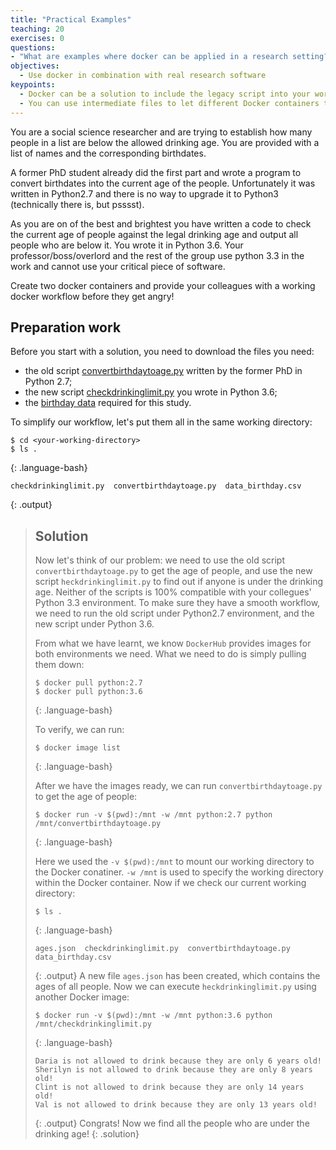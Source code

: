 ```yaml
---
title: "Practical Examples"
teaching: 20
exercises: 0
questions:
- "What are examples where docker can be applied in a research setting?"
objectives:
  - Use docker in combination with real research software
keypoints:
  - Docker can be a solution to include the legacy script into your workflow with minimum effort.
  - You can use intermediate files to let different Docker containers talk to each other.
---
```


You are a social science researcher and are trying to establish how many people in a list are below the allowed drinking age.
You are provided with a list of names and the corresponding birthdates.

A former PhD student already did the first part and wrote a program to convert birthdates into the current age of the people. Unfortunately it was written in Python2.7 and there is no way to upgrade it to Python3 (technically there is, but psssst).

As you are on of the best and brightest you have written a code to check the current age of people against the legal drinking age and output all people who are below it. You wrote it in Python 3.6. Your professor/boss/overlord and the rest of the group use python 3.3 in the work and cannot use your critical piece of software.

Create two docker containers and provide your colleagues with a working docker workflow before they get angry!

## Preparation work

Before you start with a solution, you need to download the files you need:

- the old script [convertbirthdaytoage.py](/code/convertbirthdaytoage.py) written by the former PhD in Python 2.7;
- the new script [checkdrinkinglimit.py](/code/checkdrinkinglimit.py) you wrote in Python 3.6;
- the [birthday data](/data/data_birthday.csv) required for this study.

To simplify our workflow, let's put them all in the same working directory:

~~~
$ cd <your-working-directory>
$ ls .
~~~
{: .language-bash}

~~~
checkdrinkinglimit.py  convertbirthdaytoage.py  data_birthday.csv
~~~
{: .output}


> ## Solution
> Now let's think of our problem: we need to use the old script `convertbirthdaytoage.py` to get the age of people, and use the new script `heckdrinkinglimit.py` to find out if anyone is under the drinking age. Neither of the scripts is 100% compatible with your collegues' Python 3.3 environment. To make sure they have a smooth workflow, we need to run the old script under Python2.7 environment, and the new script under Python 3.6. 
>
> From what we have learnt, we know `DockerHub` provides images for both environments we need. What we need to do is simply pulling them down:
>
> ~~~
> $ docker pull python:2.7
> $ docker pull python:3.6
> ~~~
> {: .language-bash}
>
> To verify, we can run:
>
> ~~~
> $ docker image list
> ~~~
> {: .language-bash}
>
> After we have the images ready, we can run  `convertbirthdaytoage.py` to get the age of people:
> ~~~
> $ docker run -v $(pwd):/mnt -w /mnt python:2.7 python /mnt/convertbirthdaytoage.py
> ~~~
> {: .language-bash}
>
> Here we used the `-v $(pwd):/mnt` to mount our working directory to the Docker conatiner. `-w /mnt` is used to specify the working directory within the Docker container. Now if we check our current working directory:
> ~~~
> $ ls .
> ~~~
> {: .language-bash}
>
> ~~~
> ages.json  checkdrinkinglimit.py  convertbirthdaytoage.py  data_birthday.csv
> ~~~
> {: .output}
> A new file `ages.json` has been created, which contains the ages of all people. Now we can execute `heckdrinkinglimit.py` using another Docker image:
> ~~~
> $ docker run -v $(pwd):/mnt -w /mnt python:3.6 python /mnt/checkdrinkinglimit.py
> ~~~
> {: .language-bash}
> ~~~
> Daria is not allowed to drink because they are only 6 years old!
> Sherilyn is not allowed to drink because they are only 8 years old!
> Clint is not allowed to drink because they are only 14 years old!
> Val is not allowed to drink because they are only 13 years old!
> ~~~
> {: .output}
> Congrats! Now we find all the people who are under the drinking age!
{: .solution}
